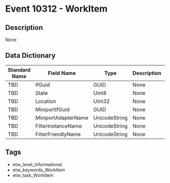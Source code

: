 # Event 10312 - WorkItem

## Description
None

## Data Dictionary
|Standard Name|Field Name|Type|Description|Sample Value|
|---|---|---|---|---|
|TBD|IfGuid|GUID|None|`None`|
|TBD|State|UInt8|None|`None`|
|TBD|Location|UInt32|None|`None`|
|TBD|MiniportIfGuid|GUID|None|`None`|
|TBD|MiniportAdapterName|UnicodeString|None|`None`|
|TBD|FilterInstanceName|UnicodeString|None|`None`|
|TBD|FilterFriendlyName|UnicodeString|None|`None`|

## Tags
* etw_level_Informational
* etw_keywords_WorkItem
* etw_task_WorkItem